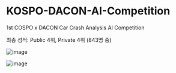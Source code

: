 # KOSPO-DACON-AI-Competition
1st COSPO x DACON Car Crash Analysis AI Competition

최종 성적: Public 4위, Private 4위 (843명 중)

![image](https://user-images.githubusercontent.com/85815265/226120132-e0e1d913-c3d0-4284-9beb-38bcaf8be7c9.png)

![image](https://user-images.githubusercontent.com/85815265/226120194-a0cc2268-8f10-45ba-996f-6f2642623028.png)
